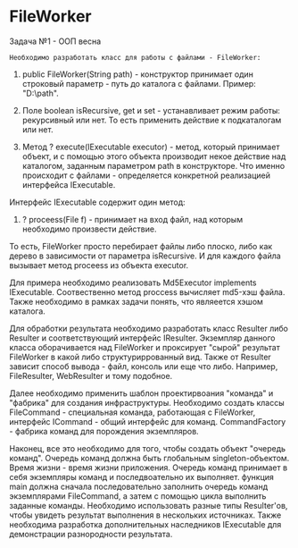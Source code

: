 # FileWorker
Задача №1 - ООП весна


	Необходимо разработать класс для работы с файлами - FileWorker:

1. public FileWorker(String path) - конструктор принимает один строковый параметр - путь до каталога с файлами. Пример: "D:\path".

2. Поле boolean isRecursive, get и set - устанавливает режим работы: рекурсивный или нет. То есть применить действие к подкаталогам или нет.

3. Метод ? execute(IExecutable executor) - метод, который принимает объект, и с помощью этого объекта производит некое действие над каталогом, заданным параметром path в конструкторе. Что именно происходит с файлами - определяется конкретной реализацией интерфейса IExecutable.


Интерфейс IExecutable содержит один метод:

1. ? proceess(File f) - принимает на вход файл, над которым необходимо произвести действие. 

То есть, FileWorker просто перебирает файлы либо плоско, либо как дерево в зависимости от параметра isRecursive. И для каждого файла вызывает метод proceess из объекта executor.

Для примера необходимо реализовать Md5Executor implements IExecutable. Соотвественно метод proccess вычисляет md5-хэш файла. Также необходимо в рамках задачи понять, что являеется хэшом каталога. 


Для обработки результата необходимо разработать класс Resulter<T> либо Resulter и соответствующий интерфейс IResulter. Экземпляр данного класса оборачивается над FileWorker и проксирует "сырой" результат FileWorker в какой либо структуриррованный вид. Также от Resulter зависит способ вывода - файл, консоль или еще что либо. Например, FileResulter, WebResulter и тому подобное.

Далее необходимо применить шаблон проектирвоания "команда" и "фабрика" для создания инфраструктуры. Необходимо создать классы FileCommand - специальная команда, работающая с FileWorker, интерфейс ICommand - общий интерфейс для команд. CommandFactory - фабрика команд для порождения экземпляров.

Наконец, все это необходимо для того, чтобы создать объект "очередь команд". Очередь команд должна быть глобальным singleton-объектом. Время жизни - время жизни приложения. Очередь команд принимает в себя экземпляры команд и последвоательно их выполняет. функция main должна сначала последовательно заполнить очередь команд экземплярами FileCommand, а затем с помощью цикла выполнить заданные команды. Необходимо использовать разные типы Resulter'ов, чтобы увидеть результат выполнения в нескольких источниках. Также необходима разработка дополнительных наследников IExecutable для демонстрации разнородности результата.
